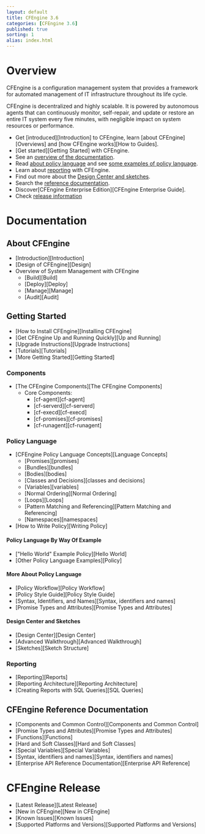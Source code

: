 ```yaml
---
layout: default
title: CFEngine 3.6
categories: [CFEngine 3.6]
published: true
sorting: 1
alias: index.html
---
```


# Overview

CFEngine is a configuration management system that provides a framework for automated management of IT infrastructure throughout its life cycle.

CFEngine is decentralized and highly scalable. It is powered by autonomous agents that can continuously monitor, self-repair, and update or restore an entire IT system every five minutes, with negligible impact on system resources or performance.

* Get [introduced][Introduction] to CFEngine, learn [about CFEngine][Overviews] and [how CFEngine works][How to Guides].
* [Get started][Getting Started] with CFEngine.
* See an [overview of the documentation](#documentation).
* Read [about policy language](#policy-language) and see [some examples of policy language](#policy-language-by-way-of-example).
* Learn about [reporting](#reporting) with CFEngine.
* Find out more about the [Design Center and sketches](#design-center-and-sketches).
* Search the [reference documentation](#cfengine-reference-documentation).
* Discover[CFEngine Enterprise Edition][CFEngine Enterprise Guide].
* Check [release information](#cfengine-release)

# Documentation #

## About CFEngine ##

* [Introduction][Introduction]
* [Design of CFEngine][Design]
* Overview of System Management with CFEngine
	* [Build][Build]
	* [Deploy][Deploy]
	* [Manage][Manage]
	* [Audit][Audit]  

## Getting Started ##

* [How to Install CFEngine][Installing CFEngine]
* [Get CFEngine Up and Running Quickly][Up and Running]
* [Upgrade Instructions][Upgrade Instructions]
* [Tutorials][Tutorials]
* [More Getting Started][Getting Started]

### Components ###

* [The CFEngine Components][The CFEngine Components]
	* Core Components:
		* [cf-agent][cf-agent]
		* [cf-serverd][cf-serverd]
		* [cf-execd][cf-execd]
		* [cf-promises][cf-promises]
		* [cf-runagent][cf-runagent]

### Policy Language ###

* [CFEngine Policy Language Concepts][Language Concepts]
	* [Promises][promises]
	* [Bundles][bundles]
	* [Bodies][bodies]
	* [Classes and Decisions][classes and decisions]
	* [Variables][variables]
	* [Normal Ordering][Normal Ordering]
	* [Loops][Loops]
	* [Pattern Matching and Referencing][Pattern Matching and Referencing]
	* [Namespaces][namespaces]
* [How to Write Policy][Writing Policy]

#### Policy Language By Way Of Example ####

* ["Hello World" Example Policy][Hello World]
* [Other Policy Language Examples][Policy]

#### More About Policy Language ####

* [Policy Workflow][Policy Workflow] 
* [Policy Style Guide][Policy Style Guide]
* [Syntax, Identifiers, and Names][Syntax, identifiers and names] 
* [Promise Types and Attributes][Promise Types and Attributes]

#### Design Center and Sketches ####
 
* [Design Center][Design Center]
* [Advanced Walkthrough][Advanced Walkthrough]
* [Sketches][Sketch Structure]

### Reporting ###

* [Reporting][Reports]
* [Reporting Architecture][Reporting Architecture]
* [Creating Reports with SQL Queries][SQL Queries] 

## CFEngine Reference Documentation ##

* [Components and Common Control][Components and Common Control]
* [Promise Types and Attributes][Promise Types and Attributes]
* [Functions][Functions]
* [Hard and Soft Classes][Hard and Soft Classes]
* [Special Variables][Special Variables]
* [Syntax, identifiers and names][Syntax, identifiers and names]
* [Enterprise API Reference Documentation][Enterprise API Reference]

# CFEngine Release #

* [Latest Release][Latest Release]
* [New in CFEngine][New in CFEngine]
* [Known Issues][Known Issues]
* [Supported Platforms and Versions][Supported Platforms and Versions]















